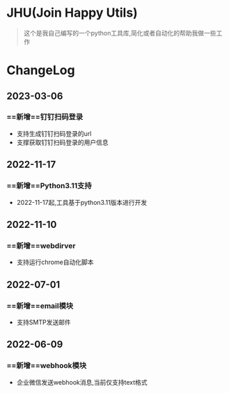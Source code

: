 # JHU(Join Happy Utils)
> 这个是我自己编写的一个python工具库,简化或者自动化的帮助我做一些工作

# ChangeLog
## 2023-03-06
### ==新增==钉钉扫码登录
- 支持生成钉钉扫码登录的url
- 支撑获取钉钉扫码登录的用户信息

## 2022-11-17
### ==新增==Python3.11支持
- 2022-11-17起,工具基于python3.11版本进行开发

## 2022-11-10
### ==新增==webdirver
- 支持运行chrome自动化脚本
 
## 2022-07-01
### ==新增==email模块
- 支持SMTP发送邮件

## 2022-06-09
### ==新增==webhook模块
- 企业微信发送webhook消息,当前仅支持text格式
